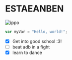 # ESTAEANBEN
![ippo](https://w7.pngwing.com/pngs/587/433/png-transparent-ippo-makunouchi-genji-kamogawa-mamoru-takamura-ichiro-miyata-boxing-boxing-manga-fictional-character-sports.png)
``` javascript
var myVar = "Hello, world!";
```

- [x] Get into good school :3!
- [ ] beat adb in a fight
- [x] learn to dance  
